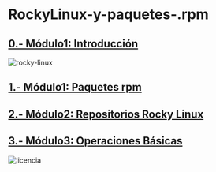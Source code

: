 # RockyLinux-y-paquetes-.rpm

## [0.- Módulo1: Introducción](MODULOS/modulo0.md)
![rocky-linux](https://user-images.githubusercontent.com/115450529/220718562-05c3dcc2-d934-4c50-b87b-aef81b4a695f.png)



## [1.- Módulo1: Paquetes rpm](MODULOS/modulo1.md)

## [2.- Módulo2: Repositorios Rocky Linux](MODULOS/modulo2.md)

## [3.- Módulo3: Operaciones Básicas](MODULOS/modulo3.md)

![licencia](https://user-images.githubusercontent.com/115450529/220744958-826e83c6-b8fd-48f0-bcb2-3846fd712ebe.png)

